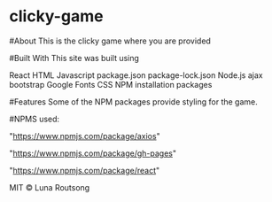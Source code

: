 # clicky-game

#About 
This is the clicky game where you are provided 

#Built With This site was built using

React
HTML
Javascript
package.json
package-lock.json
Node.js
ajax
bootstrap
Google Fonts
CSS
NPM installation packages

#Features 
Some of the NPM packages provide styling for the game.

#NPMS used:

"https://www.npmjs.com/package/axios"

"https://www.npmjs.com/package/gh-pages"

"https://www.npmjs.com/package/react"


MIT © Luna Routsong

